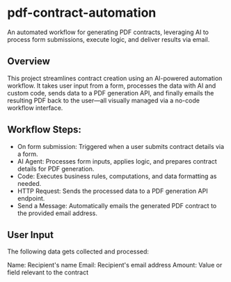 # pdf-contract-automation
An automated workflow for generating PDF contracts, leveraging AI to process form submissions, execute logic, and deliver results via email.

## Overview
This project streamlines contract creation using an AI-powered automation workflow. It takes user input from a form, processes the data with AI and custom code, sends data to a PDF generation API, and finally emails the resulting PDF back to the user—all visually managed via a no-code workflow interface.


## Workflow Steps:

- On form submission: Triggered when a user submits contract details via a form.
- AI Agent: Processes form inputs, applies logic, and prepares contract details for PDF generation.
- Code: Executes business rules, computations, and data formatting as needed.
- HTTP Request: Sends the processed data to a PDF generation API endpoint.
- Send a Message: Automatically emails the generated PDF contract to the provided email address.


## User Input
The following data gets collected and processed:

Name: Recipient's name
Email: Recipient's email address
Amount: Value or field relevant to the contract
